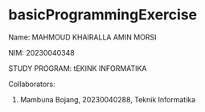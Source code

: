 # basicProgrammingExercise
Name: MAHMOUD KHAIRALLA AMIN MORSI

NIM: 20230040348

STUDY PROGRAM: tEKINK INFORMATIKA

Collaborators:

1. Mambuna Bojang, 20230040288, Teknik Informatika
